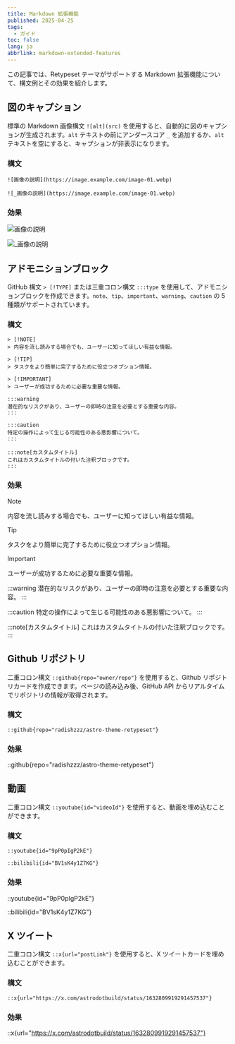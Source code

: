 ```yaml
---
title: Markdown 拡張機能
published: 2025-04-25
tags:
  - ガイド
toc: false
lang: ja
abbrlink: markdown-extended-features
---
```


この記事では、Retypeset テーマがサポートする Markdown 拡張機能について、構文例とその効果を紹介します。

## 図のキャプション

標準の Markdown 画像構文 `![alt](src)` を使用すると、自動的に図のキャプションが生成されます。`alt` テキストの前にアンダースコア `_` を追加するか、`alt` テキストを空にすると、キャプションが非表示になります。

### 構文

```
![画像の説明](https://image.example.com/image-01.webp)

![_画像の説明](https://image.example.com/image-01.webp)
```

### 効果

![画像の説明](https://image.radishzz.cc/image/gallery/06.webp)

![_画像の説明](https://image.radishzz.cc/image/gallery/06.webp)

## アドモニションブロック

GitHub 構文 `> [!TYPE]` または三重コロン構文 `:::type` を使用して、アドモニションブロックを作成できます。`note`、`tip`、`important`、`warning`、`caution` の 5 種類がサポートされています。

### 構文

```
> [!NOTE]
> 内容を流し読みする場合でも、ユーザーに知ってほしい有益な情報。

> [!TIP]
> タスクをより簡単に完了するために役立つオプション情報。

> [!IMPORTANT]
> ユーザーが成功するために必要な重要な情報。

:::warning
潜在的なリスクがあり、ユーザーの即時の注意を必要とする重要な内容。
:::

:::caution
特定の操作によって生じる可能性のある悪影響について。
:::

:::note[カスタムタイトル]
これはカスタムタイトルの付いた注釈ブロックです。
:::
```

### 効果

> [!NOTE]
> 内容を流し読みする場合でも、ユーザーに知ってほしい有益な情報。

> [!TIP]
> タスクをより簡単に完了するために役立つオプション情報。

> [!IMPORTANT]
> ユーザーが成功するために必要な重要な情報。

:::warning
潜在的なリスクがあり、ユーザーの即時の注意を必要とする重要な内容。
:::

:::caution
特定の操作によって生じる可能性のある悪影響について。
:::

:::note[カスタムタイトル]
これはカスタムタイトルの付いた注釈ブロックです。
:::

## Github リポジトリ

二重コロン構文 `::github{repo="owner/repo"}` を使用すると、Github リポジトリカードを作成できます。ページの読み込み後、GitHub API からリアルタイムでリポジトリの情報が取得されます。

### 構文

```
::github{repo="radishzzz/astro-theme-retypeset"}
```

### 効果

::github{repo="radishzzz/astro-theme-retypeset"}

## 動画

二重コロン構文 `::youtube{id="videoId"}` を使用すると、動画を埋め込むことができます。

### 構文

```
::youtube{id="9pP0pIgP2kE"}

::bilibili{id="BV1sK4y1Z7KG"}
```

### 効果

::youtube{id="9pP0pIgP2kE"}

::bilibili{id="BV1sK4y1Z7KG"}

## X ツイート

二重コロン構文 `::x{url="postLink"}` を使用すると、X ツイートカードを埋め込むことができます。

### 構文

```
::x{url="https://x.com/astrodotbuild/status/1632809919291457537"}
```

### 効果

::x{url="https://x.com/astrodotbuild/status/1632809919291457537"}
